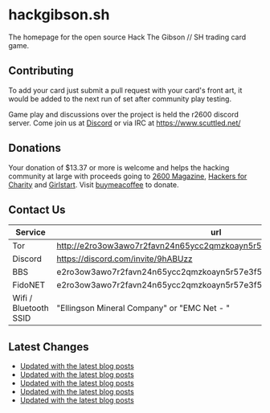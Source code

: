 # hackgibson.sh
The homepage for the open source Hack The Gibson // SH trading card game.


## Contributing

To add your card just submit a pull request with your card's front art, it would be added to the next run of set after community play testing.

Game play and discussions over the project is held the r2600 discord server. Come join us at [Discord](https://discord.com/invite/9hABUzz) or via IRC at https://www.scuttled.net/


## Donations

Your donation of $13.37 or more is welcome and helps the hacking community at large with proceeds going to [2600 Magazine](https://2600.com/), [Hackers for Charity](https://hackersforcharity.org) and [Girlstart](https://girlstart.org).  Visit [buymeacoffee](https://www.buymeacoffee.com/hackgibson.sh) to donate.


## Contact Us

Service | url
-|-
Tor | http://e2ro3ow3awo7r2favn24n65ycc2qmzkoayn5r57e3f56nvjwdcgg32ad.onion
Discord | https://discord.com/invite/9hABUzz
BBS | e2ro3ow3awo7r2favn24n65ycc2qmzkoayn5r57e3f56nvjwdcgg32ad.onion:23
FidoNET | e2ro3ow3awo7r2favn24n65ycc2qmzkoayn5r57e3f56nvjwdcgg32ad.onion:24554
Wifi / Bluetooth SSID | "Ellingson Mineral Company" or "EMC Net - <fidonet address>"

## Latest Changes
<!-- BLOG-POST-LIST:START -->
- [Updated with the latest blog posts](https://github.com/DFW2600/hackgibson.sh/commit/789cbef0c8ef422adb87a9d50dc83329afcdd3d5)
- [Updated with the latest blog posts](https://github.com/DFW2600/hackgibson.sh/commit/2e1ed1cf233943d35f57cffad02bc46686fdf27a)
- [Updated with the latest blog posts](https://github.com/DFW2600/hackgibson.sh/commit/987172d17948b1bf6bc7c55b002d3726c222c5c5)
- [Updated with the latest blog posts](https://github.com/DFW2600/hackgibson.sh/commit/79e1a88f99d8c83e95950f93335921fbd42d4d36)
- [Updated with the latest blog posts](https://github.com/DFW2600/hackgibson.sh/commit/8716ae0ce06f678e195ba955715fef81f4766bdc)
<!-- BLOG-POST-LIST:END -->
